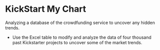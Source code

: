 # KickStart My Chart
Analyzing a database of the crowdfunding service to uncover any hidden trends.
- Use the Excel table to modify and analyze the data of four thousand past Kickstarter projects to uncover some of the market trends.
